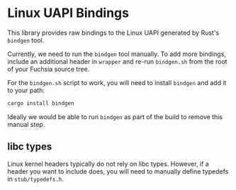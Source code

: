 # Linux UAPI Bindings

This library provides raw bindings to the Linux UAPI generated by Rust's
`bindgen` tool.

Currently, we need to run the `bindgen` tool manually. To add more bindings,
include an additional header in `wrapper` and re-run `bindgen.sh` from the
root of your Fuchsia source tree.

For the `bindgen.sh` script to work, you will need to install `bindgen` and
add it to your path:

```sh
cargo install bindgen
```

Ideally we would be able to run `bindgen` as part of the build to remove this
manual step.

## libc types

Linux kernel headers typically do not rely on libc types. However, if a header
you want to include does, you will need to manually define typedefs in
`stub/typedefs.h`.
